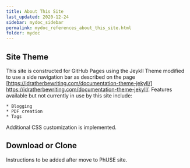 ```yaml
---
title: About This Site
last_updated: 2020-12-24
sidebar: mydoc_sidebar
permalink: mydoc_references_about_this_site.html
folder: mydoc
---
```



## Site Theme
This site is constructed for GitHub Pages using the Jeykll Theme modified to use a 
side navigation bar as described on the page [https://idratherbewriting.com/documentation-theme-jekyll/] https://idratherbewriting.com/documentation-theme-jekyll/. Features available but not currently in use by this site include:

    * Blogging 
    * PDF creation 
    * Tags
 
 Additional CSS customization is implemented.

## Download or Clone
<font class='toBeAdded'>Instructions to be added after move to PhUSE site.</font>


